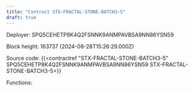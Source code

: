 ```yaml
---
title: "Contract STX-FRACTAL-STONE-BATCH3-5"
draft: true
---
```

Deployer: SPQ5CEHETP8K4Q2FSNNK9ANMPAVBSA9NN86YSN59


 



Block height: 163737 (2024-08-28T15:26:29.000Z)

Source code: {{<contractref "STX-FRACTAL-STONE-BATCH3-5" SPQ5CEHETP8K4Q2FSNNK9ANMPAVBSA9NN86YSN59 STX-FRACTAL-STONE-BATCH3-5>}}

Functions:



